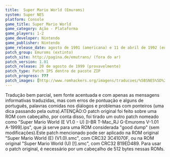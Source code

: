 ```yaml
---
title:  Super Mario World (Emuroms)
system: Super NES
platform: Console
game_title: Super Mario World
game_category: Ação - Plataforma
game_players: 1-2
game_developer: Nintendo
game_publisher: Nintendo
game_release_date: agosto de 1991 (americana) e 11 de abril de 1992 (européia)
patch_group: Emuroms (extinto)
patch_site: http://pagina.de/emutrans/ (fora do ar)
patch_version: 1.01
patch_release: 20 de agosto de 1999 (provavelmente)
patch_type: Patch IPS dentro de pacote ZIP
patch_progress: ???
patch_images: [http://www.romhackers.org/imagens/traducoes/%5BSNES%5D%20Super%20Mario%20World%20-%201.png,http://www.romhackers.org/imagens/traducoes/%5BSNES%5D%20Super%20Mario%20World%20-%20Emuroms%20-%202.png,http://www.romhackers.org/imagens/traducoes/%5BSNES%5D%20Super%20Mario%20World%20-%20Emuroms%20-%203.png]
---
```

Tradução bem parcial, sem fonte acentuada e com apenas as mensagens informativas traduzidas, mas com erros de pontuação e alguns de português, palavras comidas nos diálogos e problemas com ponteiros (uma dica passando pela outra).ATENÇÃO:O patch original foi feito sobre uma ROM com cabeçalho, por conta disso, foi tirado um outro patch nomeado como "Super Mario World (E V1.0 - U) [I-BR T-Mac_RJ G-Emuroms V-1.01 A-1999].ips", que já serve para uma ROM considerada "good dump" (sem modificações).Este patch mencionado pode ser aplicado na ROM original "Super Mario World (E) (V1.0).smc", com CRC32 3C41070F, ou na ROM original "Super Mario World (U) [!].smc", com CRC32 B19ED489. Para usar o patch original, é necessário por um cabeçalho de 512 bytes nessas ROMs.